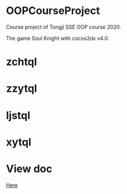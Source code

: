 # OOPCourseProject
Course project of Tongji SSE OOP course 2020.

The game Soul Knight with cocos2dx v4.0.

# zchtql
# zzytql
# ljstql
# xytql

# View doc
[Here](Agenda/doc.md)